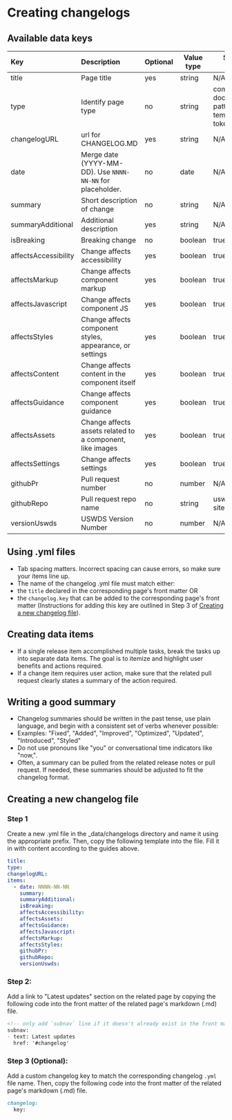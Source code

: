 # Creating changelogs

## Available data keys
| Key                  | Description                                                | Optional | Value type | Standard values                                             | Displayed |
| :------------------- | :--------------------------------------------------------- | -------- | ---------- | ----------------------------------------------------------- | --------- |
| title                | Page title                                                 | yes      | string     | N/A                                                         | No        |
| type                 | Identify page type                                         | no       | string     | component, documentation, pattern, template, token, utility | No        |
| changelogURL         | url for CHANGELOG.MD                                       | yes      | string     | N/A                                                         | yes       |
| date                 | Merge date (YYYY-MM-DD). Use `NNNN-NN-NN` for placeholder. | no       | date       | N/A                                                         | yes       |
| summary              | Short description of change                                | no       | string     | N/A                                                         | yes       |
| summaryAdditional    | Additional description                                     | yes      | string     | N/A                                                         | yes       |
| isBreaking           | Breaking change                                            | no       | boolean    | true, false                                                 | yes       |
| affectsAccessibility | Change affects accessibility                               | yes      | boolean    | true, false                                                 | yes       |
| affectsMarkup        | Change affects component markup                            | yes      | boolean    | true, false                                                 | yes       |
| affectsJavascript    | Change affects component JS                                | yes      | boolean    | true, false                                                 | yes       |
| affectsStyles        | Change affects component styles, appearance, or settings   | yes      | boolean    | true, false                                                 | yes       |
| affectsContent       | Change affects content in the component itself             | yes      | boolean    | true, false                                                 | yes       |
| affectsGuidance      | Change affects component guidance                          | yes      | boolean    | true, false                                                 | yes       |
| affectsAssets        | Change affects assets related to a component, like images  | yes      | boolean    | true, false                                                 | yes       |
| affectsSettings      | Change affects settings                                    | yes      | boolean    | true, false                                                 | yes       |
| githubPr             | Pull request number                                        | no       | number     | N/A                                                         | yes       |
| githubRepo           | Pull request repo name                                     | no       | string     | uswds, uswds-site                                           | yes       |
| versionUswds         | USWDS Version Number                                       | no       | number     | N/A                                                         | yes       |

## Using .yml files
 - Tab spacing matters. Incorrect spacing can cause errors, so make sure your items line up.
 - The name of the changelog .yml file must match either:
 - the `title` declared in the corresponding page's front matter OR
 - the `changelog.key` that can be added to the corresponding page's front matter (Instructions for adding this key are outlined in Step 3 of [Creating a new changelog file](#creating-a-new-changelog-file)).

## Creating data items
 - If a single release item accomplished multiple tasks, break the tasks up into separate data items. The goal is to itemize and highlight user benefits and actions required.
 - If a change item requires user action, make sure that the related pull request clearly states a summary of the action required.

## Writing a good summary
 - Changelog summaries should be written in the past tense, use plain language, and begin with a consistent set of verbs whenever possible:
 - Examples: "Fixed", "Added", "Improved", "Optimized", "Updated", "Introduced", "Styled"
 - Do not use pronouns like "you" or conversational time indicators like "now,".
 - Often, a summary can be pulled from the related release notes or pull request. If needed, these summaries should be adjusted to fit the changelog format.

## Creating a new changelog file
### Step 1
Create a new .yml file in the _data/changelogs directory and name it using the appropriate prefix. Then, copy the following template into the file. Fill it in with content according to the guides above.

```yaml
title:
type:
changelogURL:
items:
  - date: NNNN-NN-NN
    summary:
    summaryAdditional:
    isBreaking:
    affectsAccessibility:
    affectsAssets:
    affectsGuidance:
    affectsJavascript:
    affectsMarkup:
    affectsStyles:
    githubPr:
    githubRepo:
    versionUswds:
```

### Step 2:
Add a link to "Latest updates" section on the related page by copying the following code into the front matter of the related page's markdown (.md) file.

```markdown
<!-- only add `subnav` line if it doesn't already exist in the front matter. -->
subnav:
- text: Latest updates
  href: '#changelog'
```

### Step 3 (Optional):
Add a custom changelog key to match the corresponding changelog `.yml` file name. Then, copy the following code into the front matter of the related page's markdown (.md) file.

```markdown
changelog:
  key:
```

